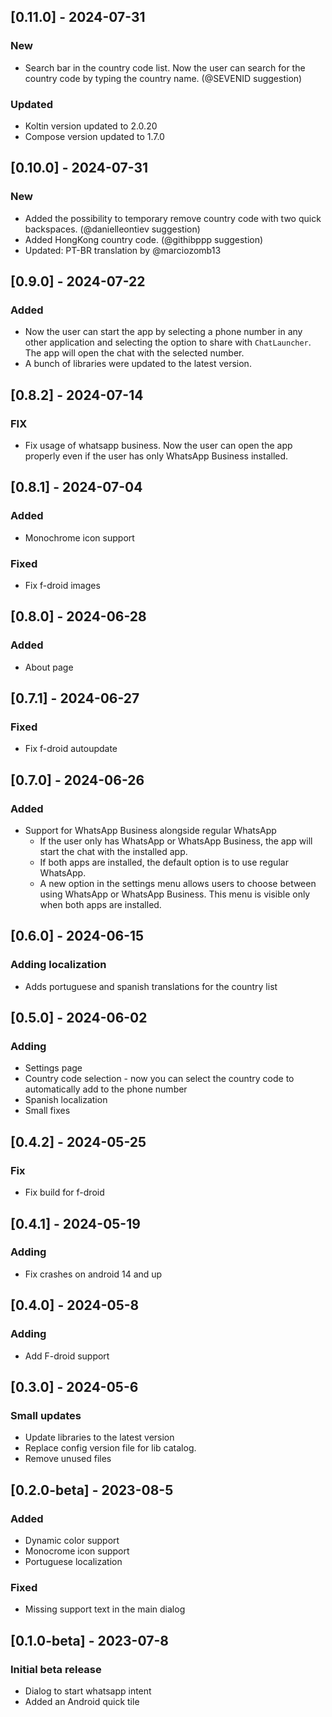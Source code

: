 ## [0.11.0] - 2024-07-31

### New

- Search bar in the country code list. Now the user can search for the country code by typing the country name. (@SEVENID suggestion)

### Updated

- Koltin version updated to 2.0.20
- Compose version updated to 1.7.0

## [0.10.0] - 2024-07-31

### New

- Added the possibility to temporary remove country code with two quick backspaces. (@danielleontiev suggestion)
- Added HongKong country code. (@githibppp suggestion)
- Updated: PT-BR translation by @marciozomb13

## [0.9.0] - 2024-07-22

### Added

- Now the user can start the app by selecting a phone number in any other application and selecting the option to share with `ChatLauncher`. The app will open the chat with the selected number.
- A bunch of libraries were updated to the latest version.

## [0.8.2] - 2024-07-14

### FIX

- Fix usage of whatsapp business. Now the user can open the app properly even if the user has only WhatsApp Business installed.

## [0.8.1] - 2024-07-04

### Added

- Monochrome icon support

### Fixed

- Fix f-droid images

## [0.8.0] - 2024-06-28

### Added

- About page

## [0.7.1] - 2024-06-27

### Fixed

- Fix f-droid autoupdate
  
## [0.7.0] - 2024-06-26

### Added

- Support for WhatsApp Business alongside regular WhatsApp
    - If the user only has WhatsApp or WhatsApp Business, the app will start the chat with the installed app.
    - If both apps are installed, the default option is to use regular WhatsApp.
    - A new option in the settings menu allows users to choose between using WhatsApp or WhatsApp Business. This menu is visible only when both apps are installed.

## [0.6.0] - 2024-06-15

### Adding localization

- Adds portuguese and spanish translations for the country list

## [0.5.0] - 2024-06-02

### Adding

- Settings page
- Country code selection - now you can select the country code to automatically add to the phone number
- Spanish localization
- Small fixes

## [0.4.2] - 2024-05-25

### Fix

- Fix build for f-droid

## [0.4.1] - 2024-05-19

### Adding

- Fix crashes on android 14 and up

## [0.4.0] - 2024-05-8

### Adding

- Add F-droid support

## [0.3.0] - 2024-05-6

### Small updates

- Update libraries to the latest version
- Replace config version file for lib catalog.
- Remove unused files


## [0.2.0-beta] - 2023-08-5

### Added

- Dynamic color support
- Monocrome icon support
- Portuguese localization

### Fixed

- Missing support text in the main dialog

## [0.1.0-beta] - 2023-07-8

### Initial beta release

- Dialog to start whatsapp intent
- Added an Android quick tile
